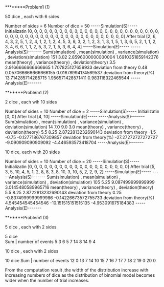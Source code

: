 ********Problem1 (1)

50 dice , each with 6 sides


Number of sides =  6
Number of dice =  50
-----Simulation(S)-----
Initializatin
[0, 0, 0, 0, 0, 0, 0, 0, 0, 0, 0, 0, 0, 0, 0, 0, 0, 0, 0, 0, 0, 0, 0, 0, 0, 0, 0, 0, 0, 0, 0, 0, 0, 0, 0, 0, 0, 0, 0, 0, 0, 0, 0, 0, 0, 0, 0, 0, 0, 0]
After trial
[2, 6, 4, 3, 2, 5, 1, 2, 4, 1, 2, 1, 2, 4, 5, 3, 6, 3, 2, 1, 2, 3, 1, 3, 1, 5, 1, 3, 6, 5, 2, 1, 1, 2, 3, 4, 6, 6, 1, 1, 2, 5, 3, 2, 1, 5, 3, 6, 4, 4]
-----Simulation(E)-----
-----Analysis(S)-------
Sum(simulation) , mean(simulation) , variance(simulation) , deviation(simulation) 
151 3.02 2.8596000000000004 1.6910351859142376
mean(theory) , variance(theory) , deviation(theory)
3.5 2.9166666666666665 1.707825127659933
deviation from theory
0.48 0.057066666666666155 0.01678994174569537
deviation from theory(%)
13.714285714285715 1.956571428571411 0.983118322465544
-----Analysis(E)-------




*******Problem1 (2)

2 dice , each wih 10 sides


Number of sides =  10
Number of dice =  2
-----Simulation(S)-----
Initializatin
[0, 0]
After trial
[4, 10]
-----Simulation(E)-----
-----Analysis(S)-------
Sum(simulation) , mean(simulation) , variance(simulation) , deviation(simulation) 
14 7.0 9.0 3.0
mean(theory) , variance(theory) , deviation(theory)
5.5 8.25 2.8722813232690143
deviation from theory
-1.5 -0.75 -0.1277186767309857
deviation from theory(%)
-27.27272727272727 -9.090909090909092 -4.446593573418704
-----Analysis(E)-------


10 dice, each with 20 sides


Number of sides =  10
Number of dice =  20
-----Simulation(S)-----
Initializatin
[0, 0, 0, 0, 0, 0, 0, 0, 0, 0, 0, 0, 0, 0, 0, 0, 0, 0, 0, 0]
After trial
[5, 3, 5, 10, 4, 5, 1, 2, 8, 8, 3, 8, 10, 3, 10, 5, 2, 2, 9, 2]
-----Simulation(E)-----
-----Analysis(S)-------
Sum(simulation) , mean(simulation) , variance(simulation) , deviation(simulation) 
105 5.25 9.087499999999999 3.0145480589965716
mean(theory) , variance(theory) , deviation(theory)
5.5 8.25 2.8722813232690143
deviation from theory
0.25 -0.8374999999999986 -0.14226673572755733
deviation from theory(%)
4.545454545454546 -10.151515151515135 -4.953091975184383
-----Analysis(E)-------



*******Problem1 (3)

5 dice , each with 2 sides

5 dice	
Sum	| number of events
5	    3
6  	  5
7 	  14
8	    14
9	    4 


10 dice , each with 2 sides

10 dice	
Sum	| number of events
12	  0
13	  7
14	  10
15	  7
16	  7
17	  7
18	  2
19	  0
20	  0

From the computation result ,the width of the distribution increase with increasing numbers of dice
as the distribution of binomial model becomes wider when the number of trial increases.



